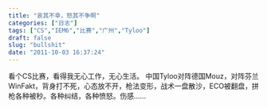 ```yaml
---
title: "哀其不幸，怒其不争啊"
categories: ["日志"]
tags: ["CS","IEM6","比赛","广州","Tyloo"]
draft: false
slug: "bullshit"
date: "2011-10-03 16:37:24"
---
```


看个CS比赛，看得我无心工作，无心生活。
中国Tyloo对阵德国Mouz，对阵芬兰WinFakt，背身打不死，心态放不开，枪法变形，战术一盘散沙，ECO被翻盘，拼枪各种被秒。各种纠结，各种愤怒。伤感……

